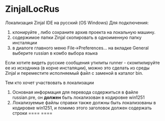 # ZinjalLocRus
Локализация Zinjal IDE на русский (OS Windows)
Для подключения:
1. клонируйте , либо сохраните архив проекта на локальную машину. 
2. содержимое папки Zinjal скопировать в одноименную папку инсталяции
3. в диалоге главного меню File->Preferences... на вкладке General выберите russian в комбо выбора языка

Если хотите видеть русские сообщения утилиты runner - скомпилируйте ее из исходника (в корне инсталяции), 
можно это сделать из среды Zinjal и переместите исполняемый файл с заменой в каталог bin.

Тем кто хочет участвовать в локализации
1. Основная информация для перевода содержиться в файле russian.pre, он **должен** быть локализован в кодировке win1251
2. Локализуемые файлы справки также должны быть локализованы в кодировке win1251, и помимо этого заголовок должен содержать строки
==<meta http-equiv="Content-Language" content="russian">==
==<meta http-equiv="Content-Type" content="text/html; charset=windows-1251">==
